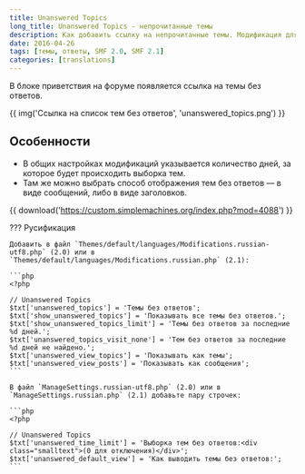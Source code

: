 ```yaml
---
title: Unanswered Topics
long_title: Unanswered Topics - непрочитанные темы
description: Как добавить ссылку на непрочитанные темы. Модификация для SMF.
date: 2016-04-26
tags: [темы, ответы, SMF 2.0, SMF 2.1]
categories: [translations]
---
```


В блоке приветствия на форуме появляется ссылка на темы без ответов.

<!-- more -->

{{ img('Ссылка на список тем без ответов', 'unanswered_topics.png') }}

## Особенности

* В общих настройках модификаций указывается количество дней, за которое будет происходить выборка тем.
* Там же можно выбрать способ отображения тем без ответов — в виде сообщений, либо в виде заголовков.

{{ download('https://custom.simplemachines.org/index.php?mod=4088') }}

??? Русификация

    Добавить в файл `Themes/default/languages/Modifications.russian-utf8.php` (2.0) или в `Themes/default/languages/Modifications.russian.php` (2.1):

    ```php
    <?php

    // Unanswered Topics
    $txt['unanswered_topics'] = 'Темы без ответов';
    $txt['show_unanswered_topics'] = 'Показывать все темы без ответов.';
    $txt['show_unanswered_topics_limit'] = 'Темы без ответов за последние %d дней.';
    $txt['unanswered_topics_visit_none'] = 'Тем без ответов за последние %d дней не найдено.';
    $txt['unanswered_view_topics'] = 'Показывать как темы';
    $txt['unanswered_view_posts'] = 'Показывать как сообщения';
    ```

    В файл `ManageSettings.russian-utf8.php` (2.0) или в `ManageSettings.russian.php` (2.1) добавьте пару строчек:

    ```php
    <?php

    // Unanswered Topics
    $txt['unanswered_time_limit'] = 'Выборка тем без ответов:<div class="smalltext">(0 для отключения)</div>';
    $txt['unanswered_default_view'] = 'Как выводить темы без ответов:';
    ```
